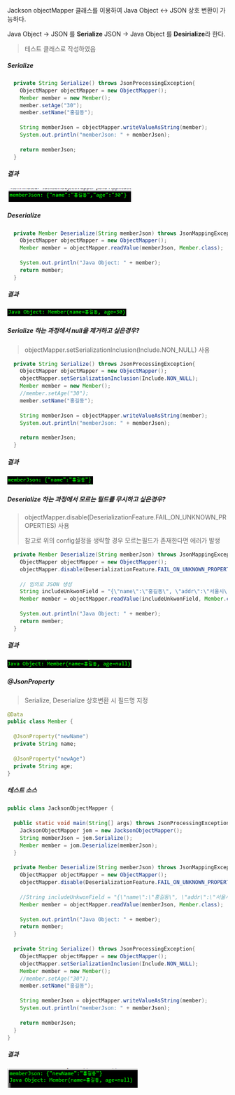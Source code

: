 

Jackson objectMapper 클래스를 이용하여 Java Object <-> JSON 상호 변환이 가능하다.

Java Object -> JSON 를 **Serialize** JSON -> Java Object 를 **Desirialize**라 한다.



> 테스트 클래스로 작성하였음

##### Serialize

```java
  private String Serialize() throws JsonProcessingException{
    ObjectMapper objectMapper = new ObjectMapper();
    Member member = new Member();
    member.setAge("30");
    member.setName("홍길동");
    
    String memberJson = objectMapper.writeValueAsString(member);
    System.out.println("memberJson: " + memberJson);
    
    return memberJson;
  }
```



##### 결과

![Serialize](..\image\2022-02-06\Serialize.PNG)



##### Deserialize

```java
  private Member Deserialize(String memberJson) throws JsonMappingException, JsonProcessingException {
    ObjectMapper objectMapper = new ObjectMapper();
    Member member = objectMapper.readValue(memberJson, Member.class);
    
    System.out.println("Java Object: " + member);
    return member;
  }
```



##### 결과

![Deserialize](..\image\2022-02-06\Deserialize.PNG)





##### Serialize 하는 과정에서 null을 제거하고 싶은경우?

> objectMapper.setSerializationInclusion(Include.NON_NULL) 사용

```java
  private String Serialize() throws JsonProcessingException{
    ObjectMapper objectMapper = new ObjectMapper();
    objectMapper.setSerializationInclusion(Include.NON_NULL);
    Member member = new Member();
    //member.setAge("30");
    member.setName("홍길동");
    
    String memberJson = objectMapper.writeValueAsString(member);
    System.out.println("memberJson: " + memberJson);
    
    return memberJson;
  }
```



##### 결과

![ExceptNull](..\image\2022-02-06\ExceptNull.PNG)



##### Deserialize 하는 과정에서 모르는 필드를 무시하고 싶은경우?

> objectMapper.disable(DeserializationFeature.FAIL_ON_UNKNOWN_PROPERTIES) 사용
>
> 참고로 위의 config설정을 생략할 경우 모르는필드가 존재한다면 에러가 발생

```java
  private Member Deserialize(String memberJson) throws JsonMappingException, JsonProcessingException {
    ObjectMapper objectMapper = new ObjectMapper();
    objectMapper.disable(DeserializationFeature.FAIL_ON_UNKNOWN_PROPERTIES);
    
    // 임의로 JSON 생성
    String includeUnkwonField = "{\"name\":\"홍길동\", \"addr\":\"서울시\"}";
    Member member = objectMapper.readValue(includeUnkwonField, Member.class);
    
    System.out.println("Java Object: " + member);
    return member;
  }
```



##### 결과

![UnkwonField](..\image\2022-02-06\UnkwonField.PNG)



##### @JsonProperty

> Serialize, Deserialize 상호변환 시 필드명 지정

```java
@Data
public class Member {

  @JsonProperty("newName")
  private String name;
  
  @JsonProperty("newAge")
  private String age;
}
```

##### 테스트 소스

```java
public class JacksonObjectMapper {

  public static void main(String[] args) throws JsonProcessingException {
    JacksonObjectMapper jom = new JacksonObjectMapper();
    String memberJson = jom.Serialize();
    Member member = jom.Deserialize(memberJson);
  }

  private Member Deserialize(String memberJson) throws JsonMappingException, JsonProcessingException {
    ObjectMapper objectMapper = new ObjectMapper();
    objectMapper.disable(DeserializationFeature.FAIL_ON_UNKNOWN_PROPERTIES);
    
    //String includeUnkwonField = "{\"name\":\"홍길동\", \"addr\":\"서울시\"}";
    Member member = objectMapper.readValue(memberJson, Member.class);
    
    System.out.println("Java Object: " + member);
    return member;
  }

  private String Serialize() throws JsonProcessingException{
    ObjectMapper objectMapper = new ObjectMapper();
    objectMapper.setSerializationInclusion(Include.NON_NULL);
    Member member = new Member();
    //member.setAge("30");
    member.setName("홍길동");
    
    String memberJson = objectMapper.writeValueAsString(member);
    System.out.println("memberJson: " + memberJson);
    
    return memberJson;
  }
}
```



##### 결과



![JsonProperty](..\image\2022-02-06\JsonProperty.PNG)